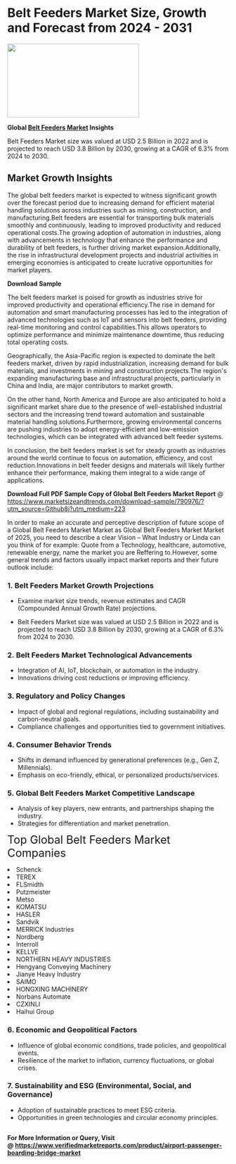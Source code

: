 <H1>Belt Feeders Market Size, Growth and Forecast from 2024 - 2031</H1><img class="aligncenter size-medium wp-image-584254" src="https://thirdeyenews.in/wp-content/uploads/2024/09/Global-Market-Research-300x168.jpeg" alt="" width="300" height="168" /><p><strong>Global&nbsp;<a href="https://www.marketsizeandtrends.com/download-sample/790976/?utm_source=Github8j?utm_medium=223">Belt Feeders Market</a> Insights</strong></p><p>Belt Feeders Market size was valued at USD 2.5 Billion in 2022 and is projected to reach USD 3.8 Billion by 2030, growing at a CAGR of 6.3% from 2024 to 2030.</p><p><h2>Market Growth Insights</h2> <p>The global belt feeders market is expected to witness significant growth over the forecast period due to increasing demand for efficient material handling solutions across industries such as mining, construction, and manufacturing.Belt feeders are essential for transporting bulk materials smoothly and continuously, leading to improved productivity and reduced operational costs.The growing adoption of automation in industries, along with advancements in technology that enhance the performance and durability of belt feeders, is further driving market expansion.Additionally, the rise in infrastructural development projects and industrial activities in emerging economies is anticipated to create lucrative opportunities for market players.</p> <p><strong>Download Sample</strong></p> <p>The belt feeders market is poised for growth as industries strive for improved productivity and operational efficiency.The rise in demand for automation and smart manufacturing processes has led to the integration of advanced technologies such as IoT and sensors into belt feeders, providing real-time monitoring and control capabilities.This allows operators to optimize performance and minimize maintenance downtime, thus reducing total operating costs.</p> <p>Geographically, the Asia-Pacific region is expected to dominate the belt feeders market, driven by rapid industrialization, increasing demand for bulk materials, and investments in mining and construction projects.The region's expanding manufacturing base and infrastructural projects, particularly in China and India, are major contributors to market growth.</p> <p>On the other hand, North America and Europe are also anticipated to hold a significant market share due to the presence of well-established industrial sectors and the increasing trend toward automation and sustainable material handling solutions.Furthermore, growing environmental concerns are pushing industries to adopt energy-efficient and low-emission technologies, which can be integrated with advanced belt feeder systems.</p> <p>In conclusion, the belt feeders market is set for steady growth as industries around the world continue to focus on automation, efficiency, and cost reduction.Innovations in belt feeder designs and materials will likely further enhance their performance, making them integral to a wide range of applications.</p> <p><span class=""><strong>Download Full PDF Sample Copy of Global Belt Feeders Market Report</strong> @ <a href="https://www.marketsizeandtrends.com/download-sample/790976/?utm_source=Github8j?utm_medium=223" target="_blank">https://www.marketsizeandtrends.com/download-sample/790976/?utm_source=Github8j?utm_medium=223</a></span></p><p>In order to make an accurate and perceptive description of future scope of a Global&nbsp;Belt Feeders Market Market as Global&nbsp;Belt Feeders Market Market of 2025, you need to describe a clear Vision &ndash; What Industry or Linda can you think of for example: Quote from a Technology, healthcare, automotive, renewable energy, name the market you are Reffering to.However, some general trends and factors usually impact market reports and their future outlook include:</p><h3>1.&nbsp;<strong>Belt Feeders Market Growth Projections</strong></h3><ul><li>Examine market size trends, revenue estimates and CAGR (Compounded Annual Growth Rate) projections.</li><li><p>Belt Feeders Market size was valued at USD 2.5 Billion in 2022 and is projected to reach USD 3.8 Billion by 2030, growing at a CAGR of 6.3% from 2024 to 2030.</p></li></ul><h3>2.&nbsp;<strong>Belt Feeders Market Technological Advancements</strong></h3><ul><li>Integration of AI, IoT, blockchain, or automation in the industry.</li><li>Innovations driving cost reductions or improving efficiency.</li></ul><h3>3.&nbsp;<strong>Regulatory and Policy Changes</strong></h3><ul><li>Impact of global and regional regulations, including sustainability and carbon-neutral goals.</li><li>Compliance challenges and opportunities tied to government initiatives.</li></ul><h3>4.&nbsp;<strong>Consumer Behavior Trends</strong></h3><ul><li>Shifts in demand influenced by generational preferences (e.g., Gen Z, Millennials).</li><li>Emphasis on eco-friendly, ethical, or personalized products/services.</li></ul><h3>5.&nbsp;<strong>Global Belt Feeders Market Competitive Landscape</strong></h3><ul><li>Analysis of key players, new entrants, and partnerships shaping the industry.</li><li>Strategies for differentiation and market penetration.</li></ul><p data-pm-slice="1 1 []"><span style="color: inherit; font-family: inherit; font-size: 25px;">Top Global Belt Feeders Market Companies</span></p><div class="" data-test-id=""><p><li>Schenck</li><li> TEREX</li><li> FLSmidth</li><li> Putzmeister</li><li> Metso</li><li> KOMATSU</li><li> HASLER</li><li> Sandvik</li><li> MERRICK Industries</li><li> Nordberg</li><li> Interroll</li><li> KELLVE</li><li> NORTHERN HEAVY INDUSTRIES</li><li> Hengyang Conveying Machinery</li><li> Jianye Heavy Industry</li><li> SAIMO</li><li> HONGXING MACHINERY</li><li> Norbans Automate</li><li> CZXINLI</li><li> Haihui Group</li></p></div><h3>6.&nbsp;<strong>Economic and Geopolitical Factors</strong></h3><ul><li>Influence of global economic conditions, trade policies, and geopolitical events.</li><li>Resilience of the market to inflation, currency fluctuations, or global crises.</li></ul><h3>7.&nbsp;<strong>Sustainability and ESG (Environmental, Social, and Governance)</strong></h3><ul><li>Adoption of sustainable practices to meet ESG criteria.</li><li>Opportunities in green technologies and circular economy principles.</li></ul><h2><strong style="font-size: 14px;">For More Information or Query, Visit @&nbsp;</strong><a style="background-color: #ffffff; font-size: 14px;" href="https://www.marketsizeandtrends.com/report/belt-feeders-market/" target="_blank">https://www.verifiedmarketreports.com/product/airport-passenger-boarding-bridge-market</a></h2>
